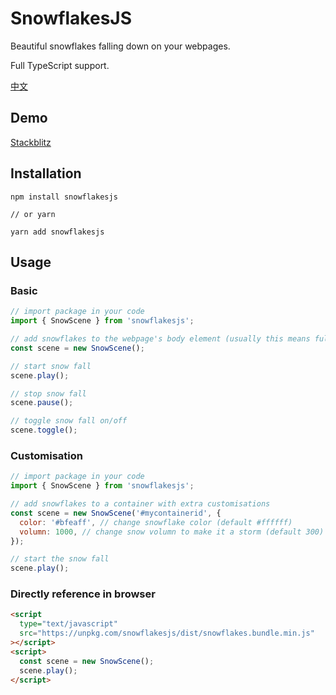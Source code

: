 # SnowflakesJS

Beautiful snowflakes falling down on your webpages.

Full TypeScript support.

[中文](README.zh.md)

## Demo

[Stackblitz](https://snowflakesjs-demo.stackblitz.io/)

## Installation

```
npm install snowflakesjs

// or yarn

yarn add snowflakesjs
```

## Usage

### Basic

```js
// import package in your code
import { SnowScene } from 'snowflakesjs';

// add snowflakes to the webpage's body element (usually this means fullscreen)
const scene = new SnowScene();

// start snow fall
scene.play();

// stop snow fall
scene.pause();

// toggle snow fall on/off
scene.toggle();
```

### Customisation

```js
// import package in your code
import { SnowScene } from 'snowflakesjs';

// add snowflakes to a container with extra customisations
const scene = new SnowScene('#mycontainerid', {
  color: '#bfeaff', // change snowflake color (default #ffffff)
  volumn: 1000, // change snow volumn to make it a storm (default 300)
});

// start the snow fall
scene.play();
```

### Directly reference in browser

```html
<script
  type="text/javascript"
  src="https://unpkg.com/snowflakesjs/dist/snowflakes.bundle.min.js"
></script>
<script>
  const scene = new SnowScene();
  scene.play();
</script>
```
